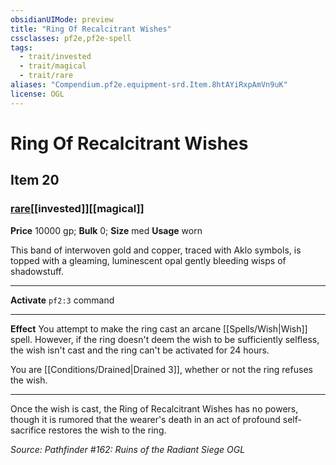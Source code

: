 ```yaml
---
obsidianUIMode: preview
title: "Ring Of Recalcitrant Wishes"
cssclasses: pf2e,pf2e-spell
tags:
  - trait/invested
  - trait/magical
  - trait/rare
aliases: "Compendium.pf2e.equipment-srd.Item.8htAYiRxpAmVn9uK"
license: OGL
---
```

# Ring Of Recalcitrant Wishes
## Item 20
### [rare](rare "Rare Rarity Trait")[[invested]][[magical]]


**Price** 10000 gp; 
**Bulk** 0; **Size** med
**Usage** worn

This band of interwoven gold and copper, traced with Aklo symbols, is topped with a gleaming, luminescent opal gently bleeding wisps of shadowstuff.

* * *

**Activate** `pf2:3` command

* * *

**Effect** You attempt to make the ring cast an arcane [[Spells/Wish|Wish]] spell. However, if the ring doesn't deem the wish to be sufficiently selfless, the wish isn't cast and the ring can't be activated for 24 hours.

You are [[Conditions/Drained|Drained 3]], whether or not the ring refuses the wish.

* * *

Once the wish is cast, the Ring of Recalcitrant Wishes has no powers, though it is rumored that the wearer's death in an act of profound self-sacrifice restores the wish to the ring.

*Source: Pathfinder #162: Ruins of the Radiant Siege*
*OGL*